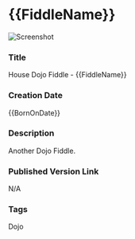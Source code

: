 {{FiddleName}}
======

![Screenshot](screenshot.png)

### Title

House Dojo Fiddle - {{FiddleName}}


### Creation Date

{{BornOnDate}}


### Description

Another Dojo Fiddle. 


### Published Version Link

N/A


### Tags

Dojo